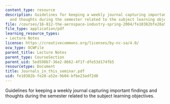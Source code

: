 ```yaml
---
content_type: resource
description: Guidelines for keeping a weekly journal capturing important findings
  and thoughts during the semester related to the subject learning objectives.
file: /courses/16-812-the-aerospace-industry-spring-2004/fe10382bfe28a52e9b04bfbe23adf2d0_Journals_in_this_seminar.pdf
file_type: application/pdf
learning_resource_types:
- Lecture Notes
license: https://creativecommons.org/licenses/by-nc-sa/4.0/
ocw_type: OCWFile
parent_title: Lecture Notes
parent_type: CourseSection
parent_uid: 5ed598b7-36e2-8662-4f1f-dfe53d174fb5
resourcetype: Document
title: Journals_in_this_seminar.pdf
uid: fe10382b-fe28-a52e-9b04-bfbe23adf2d0
---
```

Guidelines for keeping a weekly journal capturing important findings and thoughts during the semester related to the subject learning objectives.